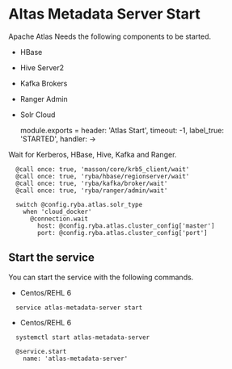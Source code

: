 
# Altas Metadata Server Start

Apache Atlas Needs the following components to be started.
- HBase
- Hive Server2
- Kafka Brokers
- Ranger Admin
- Solr Cloud

    module.exports = header: 'Atlas Start', timeout: -1, label_true: 'STARTED', handler: ->

Wait for Kerberos, HBase, Hive, Kafka and Ranger.

      @call once: true, 'masson/core/krb5_client/wait'
      @call once: true, 'ryba/hbase/regionserver/wait'
      @call once: true, 'ryba/kafka/broker/wait'
      @call once: true, 'ryba/ranger/admin/wait'

      switch @config.ryba.atlas.solr_type
        when 'cloud_docker'
          @connection.wait
            host: @config.ryba.atlas.cluster_config['master']
            port: @config.ryba.atlas.cluster_config['port']

## Start the service
You can start the service with the following commands.
* Centos/REHL 6
```
  service atlas-metadata-server start
```
* Centos/REHL 6
```
  systemctl start atlas-metadata-server
```

      @service.start
        name: 'atlas-metadata-server'
